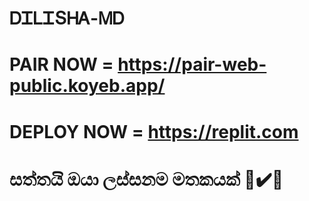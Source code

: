 # ᎠᏆᏞᏆՏᎻᎪ-ᎷᎠ


# PAIR NOW = https://pair-web-public.koyeb.app/

# DEPLOY NOW = https://replit.com

# සත්තයි ඔයා ලස්සනම මතකයක් 💫✔️👊
